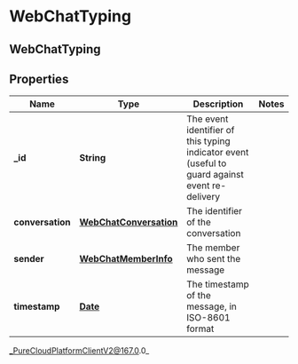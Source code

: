 # WebChatTyping

## WebChatTyping

## Properties

|Name | Type | Description | Notes|
|------------ | ------------- | ------------- | -------------|
| **_id** | **String** | The event identifier of this typing indicator event (useful to guard against event re-delivery | |
| **conversation** | [**WebChatConversation**](WebChatConversation) | The identifier of the conversation | |
| **sender** | [**WebChatMemberInfo**](WebChatMemberInfo) | The member who sent the message | |
| **timestamp** | [**Date**](Date) | The timestamp of the message, in ISO-8601 format | |



_PureCloudPlatformClientV2@167.0.0_
